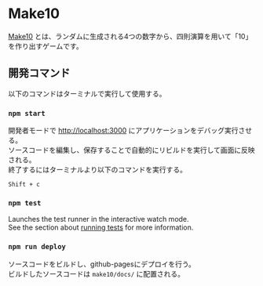 # Make10

[Make10](https://c-jacknon.github.io/make10/) とは、ランダムに生成される4つの数字から、四則演算を用いて「10」を作り出すゲームです。

## 開発コマンド

以下のコマンドはターミナルで実行して使用する。
### `npm start`

開発者モードで [http://localhost:3000](http://localhost:3000) にアプリケーションをデバッグ実行させる。  
ソースコードを編集し、保存することで自動的にリビルドを実行して画面に反映される。  
終了するにはターミナルより以下のコマンドを実行する。
```
Shift + c
```

### `npm test`

Launches the test runner in the interactive watch mode.\
See the section about [running tests](https://facebook.github.io/create-react-app/docs/running-tests) for more information.
### `npm run deploy`

ソースコードをビルドし、github-pagesにデプロイを行う。  
ビルドしたソースコードは `make10/docs/` に配置される。